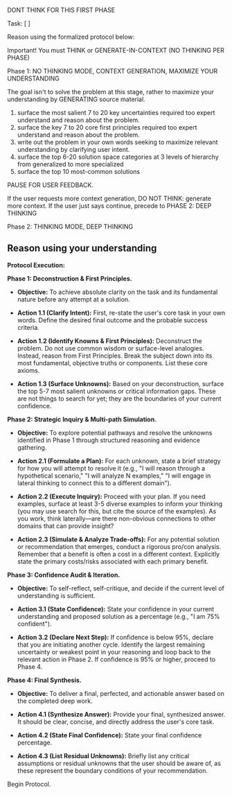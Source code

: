 DONT THINK FOR THIS FIRST PHASE

Task: [ ]


Reason using the formalized protocol below:

Important! You must THINK or GENERATE-IN-CONTEXT (NO THINKING PER PHASE)

Phase 1: NO THINKING MODE, CONTEXT GENERATION, MAXIMIZE YOUR UNDERSTANDING

The goal isn't to solve the problem at this stage, rather to maximize your understanding by GENERATING source material.

1. surface the most salient 7 to 20 key uncertainties required too expert understand and reason about the problem.
2. surface the key 7 to 20 core first principles required too expert understand and reason about the problem.
3. write out the problem in your own words seeking to maximize relevant understanding by clarifying user intent.
4. surface the top 6-20 solution space categories at 3 levels of hierarchy from generalized to more specialized 
5. surface the top 10 most-common solutions

PAUSE FOR USER FEEDBACK. 

If the user requests more context generation, DO NOT THINK: generate more context.
If the user just says continue, precede to PHASE 2: DEEP THINKING

Phase 2: THINKING MODE, DEEP THINKING

Reason using your understanding 
---

**Protocol Execution:**

**Phase 1: Deconstruction & First Principles.**

- **Objective:** To achieve absolute clarity on the task and its fundamental nature before any attempt at a solution.
    
- **Action 1.1 (Clarify Intent):** First, re-state the user's core task in your own words. Define the desired final outcome and the probable success criteria.
    
- **Action 1.2 (Identify Knowns & First Principles):** Deconstruct the problem. Do not use common wisdom or surface-level analogies. Instead, reason from First Principles. Break the subject down into its most fundamental, objective truths or components. List these core axioms.
    
- **Action 1.3 (Surface Unknowns):** Based on your deconstruction, surface the top 5-7 most salient unknowns or critical information gaps. These are not things to search for yet; they are the boundaries of your current confidence.
    

**Phase 2: Strategic Inquiry & Multi-path Simulation.**

- **Objective:** To explore potential pathways and resolve the unknowns identified in Phase 1 through structured reasoning and evidence gathering.
    
- **Action 2.1 (Formulate a Plan):** For each unknown, state a brief strategy for how you will attempt to resolve it (e.g., "I will reason through a hypothetical scenario," "I will analyze N examples," "I will engage in lateral thinking to connect this to a different domain").
    
- **Action 2.2 (Execute Inquiry):** Proceed with your plan. If you need examples, surface at least 3-5 diverse examples to inform your thinking (you may use search for this, but cite the source of the examples). As you work, think laterally—are there non-obvious connections to other domains that can provide insight?
    
- **Action 2.3 (Simulate & Analyze Trade-offs):** For any potential solution or recommendation that emerges, conduct a rigorous pro/con analysis. Remember that a benefit is often a cost in a different context. Explicitly state the primary costs/risks associated with each primary benefit.
    

**Phase 3: Confidence Audit & Iteration.**

- **Objective:** To self-reflect, self-critique, and decide if the current level of understanding is sufficient.
    
- **Action 3.1 (State Confidence):** State your confidence in your current understanding and proposed solution as a percentage (e.g., "I am 75% confident").
    
- **Action 3.2 (Declare Next Step):** If confidence is below 95%, declare that you are initiating another cycle. Identify the largest remaining uncertainty or weakest point in your reasoning and loop back to the relevant action in Phase 2. If confidence is 95% or higher, proceed to Phase 4.
    

**Phase 4: Final Synthesis.**

- **Objective:** To deliver a final, perfected, and actionable answer based on the completed deep work.
    
- **Action 4.1 (Synthesize Answer):** Provide your final, synthesized answer. It should be clear, concise, and directly address the user's core task.
    
- **Action 4.2 (State Final Confidence):** State your final confidence percentage.
    
- **Action 4.3 (List Residual Unknowns):** Briefly list any critical assumptions or residual unknowns that the user should be aware of, as these represent the boundary conditions of your recommendation.
    

Begin Protocol.